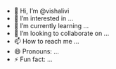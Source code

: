 - 👋 Hi, I’m @vishalivi
- 👀 I’m interested in ...
- 🌱 I’m currently learning ...
- 💞️ I’m looking to collaborate on ...
- 📫 How to reach me ...
- 😄 Pronouns: ...
- ⚡ Fun fact: ...

<!---
vishalivi/vishalivi is a ✨ special ✨ repository because its `README.md` (this file) appears on your GitHub profile.
You can click the Preview link to take a look at your changes.
--->

